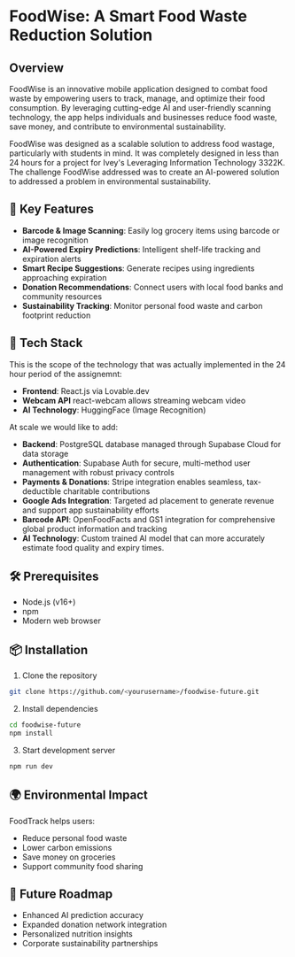 # FoodWise: A Smart Food Waste Reduction Solution

## Overview

FoodWise is an innovative mobile application designed to combat food waste by empowering users to track, manage, and optimize their food consumption. By leveraging cutting-edge AI and user-friendly scanning technology, the app helps individuals and businesses reduce food waste, save money, and contribute to environmental sustainability.

FoodWise was designed as a scalable solution to address food wastage, particularly with students in mind. 
It was completely designed in less than 24 hours for a project for Ivey's Leveraging Information Technology 3322K.
The challenge FoodWise addressed was to create an AI-powered solution to addressed a problem in environmental sustainability.

## 🌟 Key Features

- **Barcode & Image Scanning**: Easily log grocery items using barcode or image recognition
- **AI-Powered Expiry Predictions**: Intelligent shelf-life tracking and expiration alerts
- **Smart Recipe Suggestions**: Generate recipes using ingredients approaching expiration
- **Donation Recommendations**: Connect users with local food banks and community resources
- **Sustainability Tracking**: Monitor personal food waste and carbon footprint reduction

## 🚀 Tech Stack

This is the scope of the technology that was actually implemented in the 24 hour period of the assignemnt: 
- **Frontend**: React.js via Lovable.dev
- **Webcam API** react-webcam allows streaming webcam video
- **AI Technology**: HuggingFace (Image Recognition)

At scale we would like to add:
- **Backend**: PostgreSQL database managed through Supabase Cloud for data storage
- **Authentication**: Supabase Auth for secure, multi-method user management with robust privacy controls
- **Payments & Donations**: Stripe integration enables seamless, tax-deductible charitable contributions
- **Google Ads Integration**: Targeted ad placement to generate revenue and support app sustainability efforts
- **Barcode API**: OpenFoodFacts and GS1 integration for comprehensive global product information and tracking
- **AI Technology**: Custom trained AI model that can more accurately estimate food quality and expiry times.

## 🛠 Prerequisites

- Node.js (v16+)
- npm
- Modern web browser

## 📦 Installation

1. Clone the repository
```bash
git clone https://github.com/<yourusername>/foodwise-future.git
```

2. Install dependencies
```bash
cd foodwise-future
npm install
```

3. Start development server
```bash
npm run dev
```

## 🌍 Environmental Impact

FoodTrack helps users:
- Reduce personal food waste
- Lower carbon emissions
- Save money on groceries
- Support community food sharing

## 🔮 Future Roadmap

- Enhanced AI prediction accuracy
- Expanded donation network integration
- Personalized nutrition insights
- Corporate sustainability partnerships


